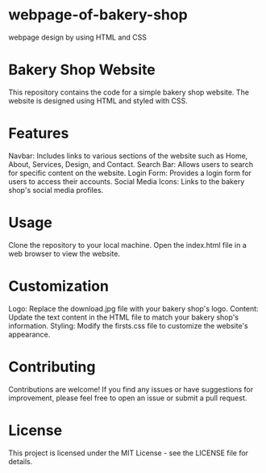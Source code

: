 # webpage-of-bakery-shop
webpage design by using HTML and CSS
# Bakery Shop Website
This repository contains the code for a simple bakery shop website. The website is designed using HTML and styled with CSS.


# Features
Navbar: Includes links to various sections of the website such as Home, About, Services, Design, and Contact.
Search Bar: Allows users to search for specific content on the website.
Login Form: Provides a login form for users to access their accounts.
Social Media Icons: Links to the bakery shop's social media profiles.
# Usage
Clone the repository to your local machine.
Open the index.html file in a web browser to view the website.
# Customization
Logo: Replace the download.jpg file with your bakery shop's logo.
Content: Update the text content in the HTML file to match your bakery shop's information.
Styling: Modify the firsts.css file to customize the website's appearance.
# Contributing
Contributions are welcome! If you find any issues or have suggestions for improvement, please feel free to open an issue or submit a pull request.

# License
This project is licensed under the MIT License - see the LICENSE file for details.
